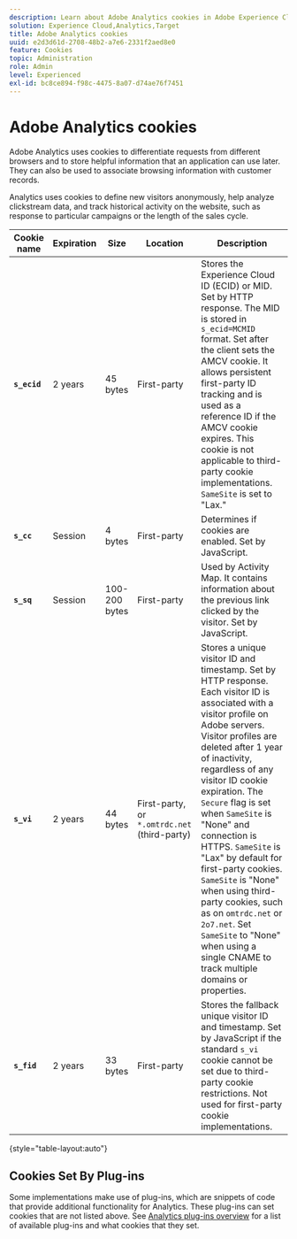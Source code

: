 ```yaml
---
description: Learn about Adobe Analytics cookies in Adobe Experience Cloud.
solution: Experience Cloud,Analytics,Target
title: Adobe Analytics cookies 
uuid: e2d3d61d-2708-48b2-a7e6-2331f2aed8e0
feature: Cookies
topic: Administration
role: Admin
level: Experienced
exl-id: bc8ce894-f98c-4475-8a07-d74ae76f7451
---
```

# Adobe Analytics cookies

Adobe Analytics uses cookies to differentiate requests from different browsers and to store helpful information that an application can use later. They can also be used to associate browsing information with customer records.

Analytics uses cookies to define new visitors anonymously, help analyze clickstream data, and track historical activity on the website, such as response to particular campaigns or the length of the sales cycle.

| Cookie name | Expiration | Size | Location | Description |
| --- | --- | --- | --- | --- |
| **`s_ecid`** | 2 years | 45 bytes | First-party | Stores the Experience Cloud ID (ECID) or MID. Set by HTTP response. The MID is stored in `s_ecid=MCMID` format. Set after the client sets the AMCV cookie. It allows persistent first-party ID tracking and is used as a reference ID if the AMCV cookie expires. This cookie is not applicable to third-party cookie implementations. `SameSite` is set to "Lax." |
| **`s_cc`** | Session | 4 bytes | First-party | Determines if cookies are enabled. Set by JavaScript. |
| **`s_sq`** | Session | 100-200 bytes | First-party | Used by Activity Map. It contains information about the previous link clicked by the visitor. Set by JavaScript. |
| **`s_vi`** | 2 years | 44 bytes | First-party, or `*.omtrdc.net` (third-party) | Stores a unique visitor ID and timestamp. Set by HTTP response. Each visitor ID is associated with a visitor profile on Adobe servers. Visitor profiles are deleted after 1 year of inactivity, regardless of any visitor ID cookie expiration. The `Secure` flag is set when `SameSite` is "None" and connection is HTTPS. `SameSite` is "Lax" by default for first-party cookies. `SameSite` is "None" when using third-party cookies, such as on `omtrdc.net` or `2o7.net`. Set `SameSite` to "None" when using a single CNAME to track multiple domains or properties. |
| **`s_fid`** | 2 years | 33 bytes | First-party | Stores the fallback unique visitor ID and timestamp. Set by JavaScript if the standard `s_vi` cookie cannot be set due to third-party cookie restrictions. Not used for first-party cookie implementations. |

{style="table-layout:auto"}

## Cookies Set By Plug-ins

Some implementations make use of plug-ins, which are snippets of code that provide additional functionality for Analytics. These plug-ins can set cookies that are not listed above. See [Analytics plug-ins overview](https://experienceleague.adobe.com/en/docs/analytics/implementation/vars/plugins/impl-plugins) for a list of available plug-ins and what cookies that they set.
